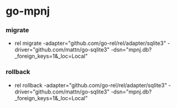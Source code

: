 # go-mpnj

### migrate
* rel migrate -adapter="github.com/go-rel/rel/adapter/sqlite3" -driver="github.com/mattn/go-sqlite3" -dsn="mpnj.db?_foreign_keys=1&_loc=Local"

### rollback
* rel rollback -adapter="github.com/go-rel/rel/adapter/sqlite3" -driver="github.com/mattn/go-sqlite3" -dsn="mpnj.db?_foreign_keys=1&_loc=Local"
